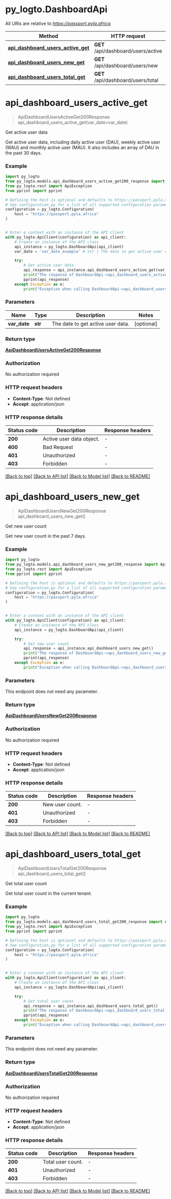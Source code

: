 # py_logto.DashboardApi

All URIs are relative to *https://passport.pyla.africa*

Method | HTTP request | Description
------------- | ------------- | -------------
[**api_dashboard_users_active_get**](DashboardApi.md#api_dashboard_users_active_get) | **GET** /api/dashboard/users/active | Get active user data
[**api_dashboard_users_new_get**](DashboardApi.md#api_dashboard_users_new_get) | **GET** /api/dashboard/users/new | Get new user count
[**api_dashboard_users_total_get**](DashboardApi.md#api_dashboard_users_total_get) | **GET** /api/dashboard/users/total | Get total user count


# **api_dashboard_users_active_get**
> ApiDashboardUsersActiveGet200Response api_dashboard_users_active_get(var_date=var_date)

Get active user data

Get active user data, including daily active user (DAU), weekly active user (WAU) and monthly active user (MAU). It also includes an array of DAU in the past 30 days.

### Example


```python
import py_logto
from py_logto.models.api_dashboard_users_active_get200_response import ApiDashboardUsersActiveGet200Response
from py_logto.rest import ApiException
from pprint import pprint

# Defining the host is optional and defaults to https://passport.pyla.africa
# See configuration.py for a list of all supported configuration parameters.
configuration = py_logto.Configuration(
    host = "https://passport.pyla.africa"
)


# Enter a context with an instance of the API client
with py_logto.ApiClient(configuration) as api_client:
    # Create an instance of the API class
    api_instance = py_logto.DashboardApi(api_client)
    var_date = 'var_date_example' # str | The date to get active user data. (optional)

    try:
        # Get active user data
        api_response = api_instance.api_dashboard_users_active_get(var_date=var_date)
        print("The response of DashboardApi->api_dashboard_users_active_get:\n")
        pprint(api_response)
    except Exception as e:
        print("Exception when calling DashboardApi->api_dashboard_users_active_get: %s\n" % e)
```



### Parameters


Name | Type | Description  | Notes
------------- | ------------- | ------------- | -------------
 **var_date** | **str**| The date to get active user data. | [optional] 

### Return type

[**ApiDashboardUsersActiveGet200Response**](ApiDashboardUsersActiveGet200Response.md)

### Authorization

No authorization required

### HTTP request headers

 - **Content-Type**: Not defined
 - **Accept**: application/json

### HTTP response details

| Status code | Description | Response headers |
|-------------|-------------|------------------|
**200** | Active user data object. |  -  |
**400** | Bad Request |  -  |
**401** | Unauthorized |  -  |
**403** | Forbidden |  -  |

[[Back to top]](#) [[Back to API list]](../README.md#documentation-for-api-endpoints) [[Back to Model list]](../README.md#documentation-for-models) [[Back to README]](../README.md)

# **api_dashboard_users_new_get**
> ApiDashboardUsersNewGet200Response api_dashboard_users_new_get()

Get new user count

Get new user count in the past 7 days.

### Example


```python
import py_logto
from py_logto.models.api_dashboard_users_new_get200_response import ApiDashboardUsersNewGet200Response
from py_logto.rest import ApiException
from pprint import pprint

# Defining the host is optional and defaults to https://passport.pyla.africa
# See configuration.py for a list of all supported configuration parameters.
configuration = py_logto.Configuration(
    host = "https://passport.pyla.africa"
)


# Enter a context with an instance of the API client
with py_logto.ApiClient(configuration) as api_client:
    # Create an instance of the API class
    api_instance = py_logto.DashboardApi(api_client)

    try:
        # Get new user count
        api_response = api_instance.api_dashboard_users_new_get()
        print("The response of DashboardApi->api_dashboard_users_new_get:\n")
        pprint(api_response)
    except Exception as e:
        print("Exception when calling DashboardApi->api_dashboard_users_new_get: %s\n" % e)
```



### Parameters

This endpoint does not need any parameter.

### Return type

[**ApiDashboardUsersNewGet200Response**](ApiDashboardUsersNewGet200Response.md)

### Authorization

No authorization required

### HTTP request headers

 - **Content-Type**: Not defined
 - **Accept**: application/json

### HTTP response details

| Status code | Description | Response headers |
|-------------|-------------|------------------|
**200** | New user count. |  -  |
**401** | Unauthorized |  -  |
**403** | Forbidden |  -  |

[[Back to top]](#) [[Back to API list]](../README.md#documentation-for-api-endpoints) [[Back to Model list]](../README.md#documentation-for-models) [[Back to README]](../README.md)

# **api_dashboard_users_total_get**
> ApiDashboardUsersTotalGet200Response api_dashboard_users_total_get()

Get total user count

Get total user count in the current tenant.

### Example


```python
import py_logto
from py_logto.models.api_dashboard_users_total_get200_response import ApiDashboardUsersTotalGet200Response
from py_logto.rest import ApiException
from pprint import pprint

# Defining the host is optional and defaults to https://passport.pyla.africa
# See configuration.py for a list of all supported configuration parameters.
configuration = py_logto.Configuration(
    host = "https://passport.pyla.africa"
)


# Enter a context with an instance of the API client
with py_logto.ApiClient(configuration) as api_client:
    # Create an instance of the API class
    api_instance = py_logto.DashboardApi(api_client)

    try:
        # Get total user count
        api_response = api_instance.api_dashboard_users_total_get()
        print("The response of DashboardApi->api_dashboard_users_total_get:\n")
        pprint(api_response)
    except Exception as e:
        print("Exception when calling DashboardApi->api_dashboard_users_total_get: %s\n" % e)
```



### Parameters

This endpoint does not need any parameter.

### Return type

[**ApiDashboardUsersTotalGet200Response**](ApiDashboardUsersTotalGet200Response.md)

### Authorization

No authorization required

### HTTP request headers

 - **Content-Type**: Not defined
 - **Accept**: application/json

### HTTP response details

| Status code | Description | Response headers |
|-------------|-------------|------------------|
**200** | Total user count. |  -  |
**401** | Unauthorized |  -  |
**403** | Forbidden |  -  |

[[Back to top]](#) [[Back to API list]](../README.md#documentation-for-api-endpoints) [[Back to Model list]](../README.md#documentation-for-models) [[Back to README]](../README.md)


